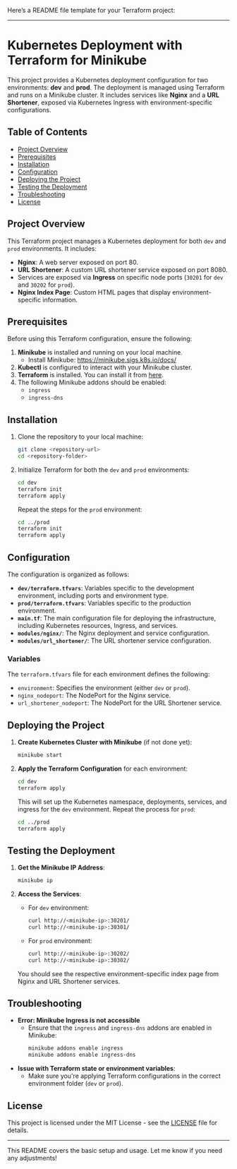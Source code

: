 Here’s a README file template for your Terraform project:

---

# Kubernetes Deployment with Terraform for Minikube

This project provides a Kubernetes deployment configuration for two environments: **dev** and **prod**. The deployment is managed using Terraform and runs on a Minikube cluster. It includes services like **Nginx** and a **URL Shortener**, exposed via Kubernetes Ingress with environment-specific configurations.

## Table of Contents
- [Project Overview](#project-overview)
- [Prerequisites](#prerequisites)
- [Installation](#installation)
- [Configuration](#configuration)
- [Deploying the Project](#deploying-the-project)
- [Testing the Deployment](#testing-the-deployment)
- [Troubleshooting](#troubleshooting)
- [License](#license)

## Project Overview
This Terraform project manages a Kubernetes deployment for both `dev` and `prod` environments. It includes:
- **Nginx**: A web server exposed on port 80.
- **URL Shortener**: A custom URL shortener service exposed on port 8080.
- Services are exposed via **Ingress** on specific node ports (`30201` for `dev` and `30202` for `prod`).
- **Nginx Index Page**: Custom HTML pages that display environment-specific information.

## Prerequisites
Before using this Terraform configuration, ensure the following:
1. **Minikube** is installed and running on your local machine.
   - Install Minikube: https://minikube.sigs.k8s.io/docs/
2. **Kubectl** is configured to interact with your Minikube cluster.
3. **Terraform** is installed. You can install it from [here](https://www.terraform.io/downloads).
4. The following Minikube addons should be enabled:
   - `ingress`
   - `ingress-dns`

## Installation
1. Clone the repository to your local machine:
   ```bash
   git clone <repository-url>
   cd <repository-folder>
   ```

2. Initialize Terraform for both the `dev` and `prod` environments:
   ```bash
   cd dev
   terraform init
   terraform apply
   ```

   Repeat the steps for the `prod` environment:
   ```bash
   cd ../prod
   terraform init
   terraform apply
   ```

## Configuration
The configuration is organized as follows:

- **`dev/terraform.tfvars`**: Variables specific to the development environment, including ports and environment type.
- **`prod/terraform.tfvars`**: Variables specific to the production environment.
- **`main.tf`**: The main configuration file for deploying the infrastructure, including Kubernetes resources, Ingress, and services.
- **`modules/nginx/`**: The Nginx deployment and service configuration.
- **`modules/url_shortener/`**: The URL shortener service configuration.

### Variables
The `terraform.tfvars` file for each environment defines the following:
- `environment`: Specifies the environment (either `dev` or `prod`).
- `nginx_nodeport`: The NodePort for the Nginx service.
- `url_shortener_nodeport`: The NodePort for the URL Shortener service.

## Deploying the Project
1. **Create Kubernetes Cluster with Minikube** (if not done yet):
   ```bash
   minikube start
   ```

2. **Apply the Terraform Configuration** for each environment:
   ```bash
   cd dev
   terraform apply
   ```

   This will set up the Kubernetes namespace, deployments, services, and ingress for the `dev` environment. Repeat the process for `prod`:
   ```bash
   cd ../prod
   terraform apply
   ```

## Testing the Deployment
1. **Get the Minikube IP Address**:
   ```bash
   minikube ip
   ```

2. **Access the Services**:
   - For `dev` environment:
     ```bash
     curl http://<minikube-ip>:30201/
     curl http://<minikube-ip>:30301/
     ```
   - For `prod` environment:
     ```bash
     curl http://<minikube-ip>:30202/
     curl http://<minikube-ip>:30302/
     ```

   You should see the respective environment-specific index page from Nginx and URL Shortener services.

## Troubleshooting
- **Error: Minikube Ingress is not accessible**
  - Ensure that the `ingress` and `ingress-dns` addons are enabled in Minikube:
    ```bash
    minikube addons enable ingress
    minikube addons enable ingress-dns
    ```
- **Issue with Terraform state or environment variables**:
  - Make sure you're applying Terraform configurations in the correct environment folder (`dev` or `prod`).

## License
This project is licensed under the MIT License - see the [LICENSE](LICENSE) file for details.

---

This README covers the basic setup and usage. Let me know if you need any adjustments!
